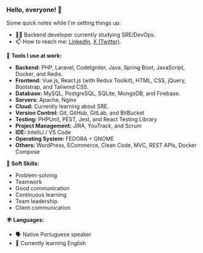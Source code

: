 ### Hello, everyone! 👋

Some quick notes while I'm setting things up:

- 👨‍💻 Backend developer currently studying SRE/DevOps.
- 📫 How to reach me: <a href="https://www.linkedin.com/in/guilherme-soares-0842a9183/">LinkedIn</a>, <a href="https://x.com/GuilhermeSS009">X (Twitter)</a>.

🔨 **Tools I use at work:**
- **Backend:** PHP, Laravel, CodeIgniter, Java, Spring Boot, JavaScript, Docker, and Redis.
- **Frontend:** Vue.js, React.js (with Redux Toolkit), HTML, CSS, jQuery, Bootstrap, and Tailwind CSS.
- **Database:** MySQL, PostgreSQL, SQLite, MongoDB, and Firebase.
- **Servers:** Apache, Nginx
- **Cloud:** Currently learning about SRE.
- **Version Control:** Git, GitHub, GitLab, and BitBucket
- **Testing:** PHPUnit, PEST, Jest, and React Testing Library
- **Project Management:** JIRA, YouTrack, and Scrum
- **IDE:** IntelliJ / VS Code
- **Operating System:** FEDORA + GNOME
- **Others:** WordPress, ECommerce, Clean Code, MVC, REST APIs, Docker Compose

🤵 **Soft Skills:**
- Problem-solving
- Teamwork
- Good communication
- Continuous learning
- Team leadership
- Client communication

🌍 **Languages:**
- 🗣️ Native Portuguese speaker
- 📘 Currently learning English
